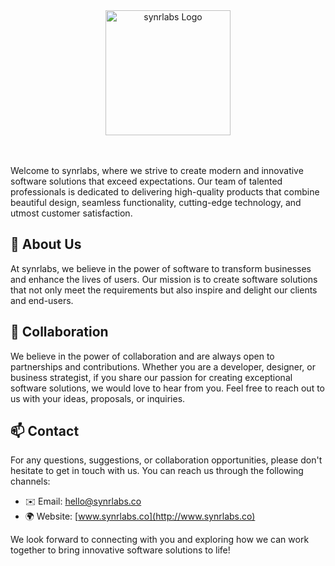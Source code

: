 <p style="text-align: center; margin-bottom: 3rem; margin-top: 3rem"><img src="https://cloud.synrlabs.co/apps/files_sharing/publicpreview/ZfYrZnHyHNwnPTD?file=/&fileId=376&x=3840&y=1600&a=true" alt="synrlabs Logo" width="200"></p>

Welcome to synrlabs, where we strive to create modern and innovative software solutions that exceed expectations. Our team of talented professionals is dedicated to delivering high-quality products that combine beautiful design, seamless functionality, cutting-edge technology, and utmost customer satisfaction.


## 💜 About Us

At synrlabs, we believe in the power of software to transform businesses and enhance the lives of users. Our mission is to create software solutions that not only meet the requirements but also inspire and delight our clients and end-users.

## 🤝 Collaboration

We believe in the power of collaboration and are always open to partnerships and contributions. Whether you are a developer, designer, or business strategist, if you share our passion for creating exceptional software solutions, we would love to hear from you. Feel free to reach out to us with your ideas, proposals, or inquiries.

## 📫 Contact

For any questions, suggestions, or collaboration opportunities, please don't hesitate to get in touch with us. You can reach us through the following channels:

- ✉️ Email: hello@synrlabs.co
- 🌍 Website: [www.synrlabs.co](http://www.synrlabs.co)

We look forward to connecting with you and exploring how we can work together to bring innovative software solutions to life!

